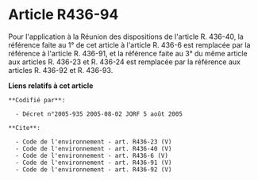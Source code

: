 # Article R436-94

Pour l'application à la Réunion des dispositions de l'article R. 436-40, la référence faite au 1° de cet article à l'article
R. 436-6 est remplacée par la référence à l'article R. 436-91, et la référence faite au 3° du même article aux articles R.
436-23 et R. 436-24 est remplacée par la référence aux articles R. 436-92 et R. 436-93.

**Liens relatifs à cet article**

	**Codifié par**:

	  - Décret n°2005-935 2005-08-02 JORF 5 août 2005

	**Cite**:

	  - Code de l'environnement - art. R436-23 (V)
	  - Code de l'environnement - art. R436-40 (V)
	  - Code de l'environnement - art. R436-6 (V)
	  - Code de l'environnement - art. R436-91 (V)
	  - Code de l'environnement - art. R436-92 (V)
